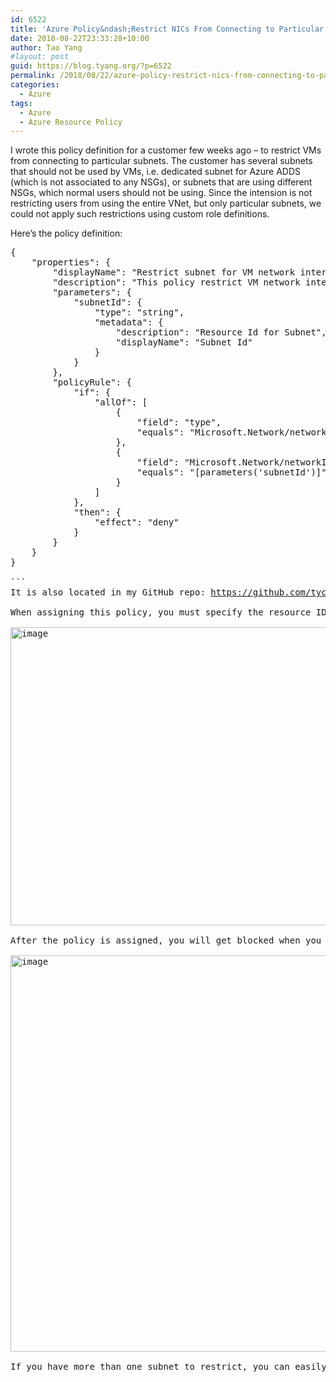```yaml
---
id: 6522
title: 'Azure Policy&ndash;Restrict NICs From Connecting to Particular Subnets'
date: 2018-08-22T23:33:28+10:00
author: Tao Yang
#layout: post
guid: https://blog.tyang.org/?p=6522
permalink: /2018/08/22/azure-policy-restrict-nics-from-connecting-to-particular-subnets/
categories:
  - Azure
tags:
  - Azure
  - Azure Resource Policy
---
```

I wrote this policy definition for a customer few weeks ago – to restrict VMs from connecting to particular subnets. The customer has several subnets that should not be used by VMs, i.e. dedicated subnet for Azure ADDS (which is not associated to any NSGs), or subnets that are using different NSGs, which normal users should not be using. Since the intension is not restricting users from using the entire VNet, but only particular subnets, we could not apply such restrictions using custom role definitions.

Here’s the policy definition:
<pre language="JSON" class="">{
    "properties": {
        "displayName": "Restrict subnet for VM network interfaces",
        "description": "This policy restrict VM network interfaces from using a particular subnet",
        "parameters": {
            "subnetId": {
                "type": "string",
                "metadata": {
                    "description": "Resource Id for Subnet",
                    "displayName": "Subnet Id"
                }
            }
        },
        "policyRule": {
            "if": {
                "allOf": [
                    {
                        "field": "type",
                        "equals": "Microsoft.Network/networkInterfaces"
                    },
                    {
                        "field": "Microsoft.Network/networkInterfaces/ipconfigurations[*].subnet.id",
                        "equals": "[parameters('subnetId')]"
                    }
                ]
            },
            "then": {
                "effect": "deny"
            }
        }
    }
}

```
It is also located in my GitHub repo: <a title="https://github.com/tyconsulting/azurepolicy/tree/master/policy-definitions/restrict-vm-nic-from-connecting-to-subnet" href="https://github.com/tyconsulting/azurepolicy/tree/master/policy-definitions/restrict-vm-nic-from-connecting-to-subnet">https://github.com/tyconsulting/azurepolicy/tree/master/policy-definitions/restrict-vm-nic-from-connecting-to-subnet</a>. From this repo, you can download the policy definition, or deploy directly to your environment via Azure Portal. It’s documented in the README.md file.

When assigning this policy, you must specify the resource ID of the subnet that your want to restrict. The subnet resource ID can be easily obtained from the ARM resource explorer (<a href="https://resources.azure.com">https://resources.azure.com</a>):

<a href="https://blog.tyang.org/wp-content/uploads/2018/08/image-1.png"><img style="display: inline; background-image: none;" title="image" src="https://blog.tyang.org/wp-content/uploads/2018/08/image_thumb-1.png" alt="image" width="983" height="477" border="0" /></a>

After the policy is assigned, you will get blocked when you try to connect the VM to the subnet:

<a href="https://blog.tyang.org/wp-content/uploads/2018/08/image-2.png"><img style="display: inline; background-image: none;" title="image" src="https://blog.tyang.org/wp-content/uploads/2018/08/image_thumb-2.png" alt="image" width="973" height="634" border="0" /></a>

If you have more than one subnet to restrict, you can easily include multiple instance of this policy definition in an initiative and assign the initiative.